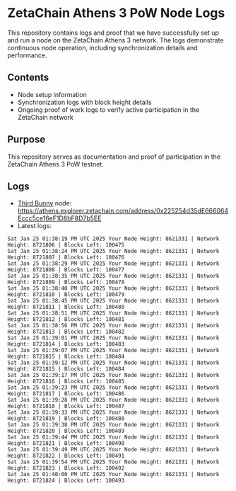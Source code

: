 # ZetaChain Athens 3 PoW Node Logs
This repository contains logs and proof that we have successfully set up and run a node on the ZetaChain Athens 3 network. The logs demonstrate continuous node operation, including synchronization details and performance.

## Contents
- Node setup information
- Synchronization logs with block height details
- Ongoing proof of work logs to verify active participation in the ZetaChain network

## Purpose
This repository serves as documentation and proof of participation in the ZetaChain Athens 3 PoW testnet.

## Logs

- [Third Bunny](https://thirdbunny.xyz/) node: https://athens.explorer.zetachain.com/address/0x225254d35dE666064Eccc5ce16eF1D8bF8D7b5EE
- Latest logs:
```
Sat Jan 25 01:38:19 PM UTC 2025 Your Node Height: 8621331 | Network Height: 8721806 | Blocks Left: 100475
Sat Jan 25 01:38:24 PM UTC 2025 Your Node Height: 8621331 | Network Height: 8721807 | Blocks Left: 100476
Sat Jan 25 01:38:29 PM UTC 2025 Your Node Height: 8621331 | Network Height: 8721808 | Blocks Left: 100477
Sat Jan 25 01:38:35 PM UTC 2025 Your Node Height: 8621331 | Network Height: 8721809 | Blocks Left: 100478
Sat Jan 25 01:38:40 PM UTC 2025 Your Node Height: 8621331 | Network Height: 8721810 | Blocks Left: 100479
Sat Jan 25 01:38:45 PM UTC 2025 Your Node Height: 8621331 | Network Height: 8721811 | Blocks Left: 100480
Sat Jan 25 01:38:51 PM UTC 2025 Your Node Height: 8621331 | Network Height: 8721812 | Blocks Left: 100481
Sat Jan 25 01:38:56 PM UTC 2025 Your Node Height: 8621331 | Network Height: 8721813 | Blocks Left: 100482
Sat Jan 25 01:39:01 PM UTC 2025 Your Node Height: 8621331 | Network Height: 8721814 | Blocks Left: 100483
Sat Jan 25 01:39:07 PM UTC 2025 Your Node Height: 8621331 | Network Height: 8721815 | Blocks Left: 100484
Sat Jan 25 01:39:12 PM UTC 2025 Your Node Height: 8621331 | Network Height: 8721815 | Blocks Left: 100484
Sat Jan 25 01:39:17 PM UTC 2025 Your Node Height: 8621331 | Network Height: 8721816 | Blocks Left: 100485
Sat Jan 25 01:39:23 PM UTC 2025 Your Node Height: 8621331 | Network Height: 8721817 | Blocks Left: 100486
Sat Jan 25 01:39:28 PM UTC 2025 Your Node Height: 8621331 | Network Height: 8721818 | Blocks Left: 100487
Sat Jan 25 01:39:33 PM UTC 2025 Your Node Height: 8621331 | Network Height: 8721819 | Blocks Left: 100488
Sat Jan 25 01:39:38 PM UTC 2025 Your Node Height: 8621331 | Network Height: 8721820 | Blocks Left: 100489
Sat Jan 25 01:39:44 PM UTC 2025 Your Node Height: 8621331 | Network Height: 8721821 | Blocks Left: 100490
Sat Jan 25 01:39:49 PM UTC 2025 Your Node Height: 8621331 | Network Height: 8721822 | Blocks Left: 100491
Sat Jan 25 01:39:54 PM UTC 2025 Your Node Height: 8621331 | Network Height: 8721823 | Blocks Left: 100492
Sat Jan 25 01:40:00 PM UTC 2025 Your Node Height: 8621331 | Network Height: 8721824 | Blocks Left: 100493
```
